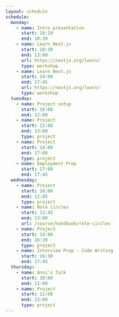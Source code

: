 ```yaml
---
layout: schedule
schedule:
  monday:
    - name: Intro presentation
      start: 10:10
      end: 10:30
    - name: Learn Next.js
      start: 10:30
      end: 13:00
      url: https://nextjs.org/learn/
      type: workshop
    - name: Learn Next.js
      start: 14:00
      end: 17:45
      url: https://nextjs.org/learn/
      type: workshop
  tuesday:
    - name: Project setup
      start: 10:00
      end: 12:00
    - name: Project
      start: 12:00
      end: 13:00
      type: project
    - name: Project
      start: 14:00
      end: 17:00
      type: project
    - name: Employment Prep
      start: 17:00
      end: 17:45
  wednesday:
    - name: Project
      start: 10:00
      end: 12:45
      type: project
    - name: Role circles
      start: 12:45
      end: 13:00
      url: /course/handbook/role-circles
    - name: Project
      start: 14:00
      end: 16:30
      type: project
    - name: Interview Prep - Code Writing
      start: 16:30
      end: 17:45
  thursday:
    - name: Anni's Talk
      start: 10:00
      end: 11:00
    - name: Project
      start: 11:00
      end: 13:00
      type: project
---
```

